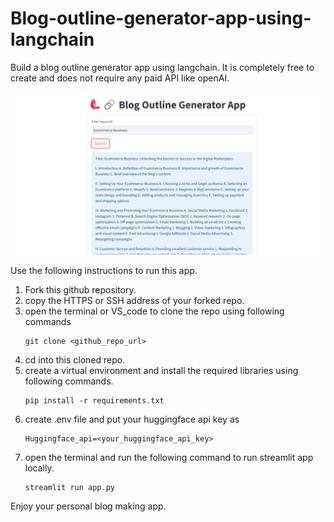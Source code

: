 # Blog-outline-generator-app-using-langchain
Build a blog outline generator app using langchain. It is completely free to create and does not require any paid API like openAI.

![Blog_App_image](Blog_outline_langchain.png)

Use the following instructions to run this app.

1. Fork this github repository.
2. copy the HTTPS or SSH address of your forked repo. 
3. open the terminal or VS_code to clone the repo using following commands
    ```
    git clone <github_repo_url>
    ```
4. cd into this cloned repo.
5. create a virtual environment and install the required libraries using following commands.
    ```
    pip install -r requirements.txt
    ```
6. create .env file and put your huggingface api key as 
    ```
    Huggingface_api=<your_huggingface_api_key>
    ```
7. open the terminal and run the following command to run streamlit app locally.
    ```
    streamlit run app.py
    ```

Enjoy your personal blog making app.
